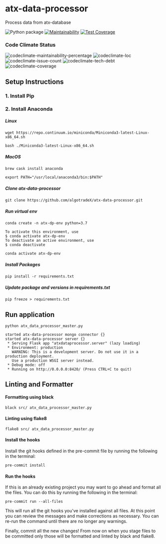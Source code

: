 # atx-data-processor
Process data from atx-database

![Python package](https://github.com/algotradeX/atx-data-processor/workflows/Python%20package/badge.svg?label=Build%20Status)
[![Maintainability](https://api.codeclimate.com/v1/badges/2978c107db3dc8131a2b/maintainability)](https://codeclimate.com/github/algotradeX/atx-data-processor/maintainability)
[![Test Coverage](https://api.codeclimate.com/v1/badges/2978c107db3dc8131a2b/test_coverage)](https://codeclimate.com/github/algotradeX/atx-data-processor/test_coverage)


### Code Climate Status
![codeclimate-maintainability-percentage](https://img.shields.io/codeclimate/maintainability-percentage/algotradeX/atx-data-processor?style=plastic)
![codeclimate-loc](https://badgen.net/codeclimate/loc/algotradeX/atx-data-processor?style=plastic)
![codeclimate-issue-count](https://img.shields.io/codeclimate/issues/algotradeX/atx-data-processor?style=plastic)
![codeclimate-tech-debt](https://img.shields.io/codeclimate/tech-debt/algotradeX/atx-data-processor?style=plastic)
![codeclimate-coverage](https://img.shields.io/codeclimate/coverage/algotradeX/atx-data-processor?style=plastic)


## Setup Instructions

### 1. Install Pip
### 2. Install Anaconda
##### Linux
`wget https://repo.continuum.io/miniconda/Miniconda3-latest-Linux-x86_64.sh`

`bash ./Miniconda3-latest-Linux-x86_64.sh`

##### MacOS
`brew cask install anaconda`

`export PATH="/usr/local/anaconda3/bin:$PATH"`

##### Clone atx-data-processor
`git clone https://github.com/algotradeX/atx-data-processor.git`

##### Run virtual env
`conda create -n atx-dp-env python=3.7`

```
To activate this environment, use
$ conda activate atx-dp-env
To deactivate an active environment, use
$ conda deactivate
```

`conda activate atx-dp-env`

##### Install Packages

`pip install -r requirements.txt`

##### Update package and versions in requirements.txt

`pip freeze > requirements.txt`




## Run application
`python atx_data_processor_master.py`

    started atx-data-processor mongo connector {}
    started atx-data-processor server {}
     * Serving Flask app "atxdataprocessor.server" (lazy loading)
     * Environment: production
       WARNING: This is a development server. Do not use it in a production deployment.
       Use a production WSGI server instead.
     * Debug mode: off
     * Running on http://0.0.0.0:8420/ (Press CTRL+C to quit)



## Linting and Formatter

#### Formatting using black

`black src/ atx_data_processor_master.py`

#### Linting using flake8

`flake8 src/ atx_data_processor_master.py`

#### Install the hooks

Install the git hooks defined in the pre-commit file by running the following in the terminal:

`pre-commit install`

#### Run the hooks

If this is an already existing project you may want to go ahead and format all the files. You can do this by running the following in the terminal:

`pre-commit run --all-files`

This will run all the git hooks you've installed against all files. At this point you can review the messages and make corrections as necessary. You can re-run the command until there are no longer any warnings.

Finally, commit all the new changes! From now on when you stage files to be committed only those will be formatted and linted by black and flake8. 



